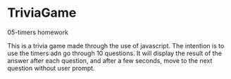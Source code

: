 # TriviaGame
05-timers homework

This is a trivia game made through the use of javascript.  The intention is to use the timers adn go through 10 questions.  It will display the result of the answer after each question, and after a few seconds, move to the next question without user prompt.